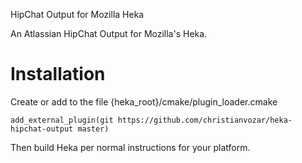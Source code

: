 HipChat Output for Mozilla Heka

An Atlassian HipChat Output for Mozilla's Heka.

# Installation

Create or add to the file {heka_root}/cmake/plugin_loader.cmake
```
add_external_plugin(git https://github.com/christianvozar/heka-hipchat-output master)
```

Then build Heka per normal instructions for your platform.

